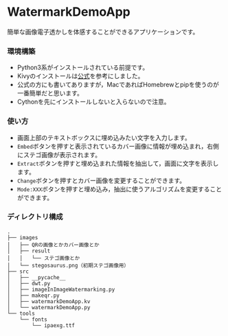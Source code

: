# WatermarkDemoApp
簡単な画像電子透かしを体感することができるアプリケーションです。

### 環境構築
- Python3系がインストールされている前提です。
- Kivyのインストールは[公式](https://pyky.github.io/kivy-doc-ja/installation/installation-osx.html)を参考にしました。
- 公式の方にも書いてありますが，MacであればHomebrewとpipを使うのが一番簡単だと思います。
- Cythonを先にインストールしないと入らないので注意。

### 使い方
- 画面上部のテキストボックスに埋め込みたい文字を入力します。
- `Embed`ボタンを押すと表示されているカバー画像に情報が埋め込まれ，右側にステゴ画像が表示されます。
- `Extract`ボタンを押すと埋め込まれた情報を抽出して，画面に文字を表示します。
- `Change`ボタンを押すとカバー画像を変更することができます。
- `Mode:XXX`ボタンを押すと埋め込み，抽出に使うアルゴリズムを変更することができます。

### ディレクトリ構成
```
.
├── images
│   ├── QRの画像とかカバー画像とか
│   ├── result
│   │   └── ステゴ画像とか
│   └── stegosaurus.png（初期ステゴ画像用）
├── src
│   ├── __pycache__
│   ├── dwt.py
│   ├── imageInImageWatermarking.py
│   ├── makeqr.py
│   ├── watermarkDemoApp.kv
│   └── watermarkDemoApp.py
└── tools
    └── fonts
        └── ipaexg.ttf
```

### 
